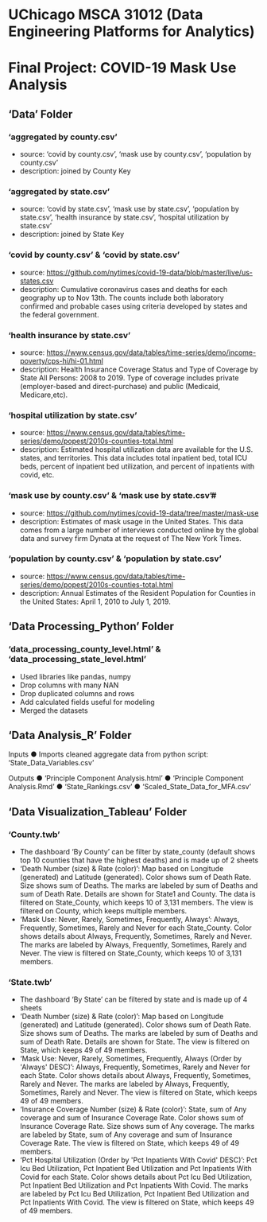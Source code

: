 # UChicago MSCA 31012 (Data Engineering Platforms for Analytics)
# Final Project: COVID-19 Mask Use Analysis

## ‘Data’ Folder
### ‘aggregated by county.csv’
* source: ‘covid by county.csv’, ‘mask use by county.csv’, ‘population by county.csv’
* description: joined by County Key

### ‘aggregated by state.csv’
* source: ‘covid by state.csv’, ‘mask use by state.csv’, ‘population by state.csv’, ‘health insurance by state.csv’, ‘hospital utilization by state.csv’
* description: joined by State Key

### ‘covid by county.csv’ & ‘covid by state.csv’
* source: https://github.com/nytimes/covid-19-data/blob/master/live/us-states.csv
* description: Cumulative coronavirus cases and deaths for each geography up to Nov 13th. The counts include both laboratory confirmed and probable cases using criteria developed by states and the federal government.  

### ‘health insurance by state.csv’
* source: https://www.census.gov/data/tables/time-series/demo/income-poverty/cps-hi/hi-01.html
* description: Health Insurance Coverage Status and Type of Coverage by State All Persons: 2008 to 2019. Type of coverage includes private (employer-based and direct-purchase) and public (Medicaid, Medicare,etc).  

### ‘hospital utilization by state.csv’    
* source: https://www.census.gov/data/tables/time-series/demo/popest/2010s-counties-total.html
* description: Estimated hospital utilization data are available for the U.S. states, and territories. This data includes total inpatient bed, total ICU beds, percent of inpatient bed utilization, and percent of inpatients with covid, etc. 

### ‘mask use by county.csv’ & ‘mask use by state.csv’#
* source: https://github.com/nytimes/covid-19-data/tree/master/mask-use
* description: Estimates of mask usage in the United States. This data comes from a large number of interviews conducted online by the global data and survey firm Dynata at the request of The New York Times.  

### ‘population by county.csv’ & ‘population by state.csv’
* source: https://www.census.gov/data/tables/time-series/demo/popest/2010s-counties-total.html
* description: Annual Estimates of the Resident Population for Counties in the United States: April 1, 2010 to July 1, 2019. 


## ‘Data Processing_Python’ Folder
### ‘data_processing_county_level.html’ & ‘data_processing_state_level.html’
* Used libraries like pandas, numpy
* Drop columns with many NAN
* Drop duplicated columns and rows
* Add calculated fields useful for modeling 
* Merged the datasets

## ‘Data Analysis_R’ Folder
Inputs
●    Imports cleaned aggregate data from python script: ‘State_Data_Variables.csv’

Outputs
●    ‘Principle Component Analysis.html’
●    ‘Principle Component Analysis.Rmd’
●    ‘State_Rankings.csv’
●    ‘Scaled_State_Data_for_MFA.csv’

## ‘Data Visualization_Tableau’ Folder
### ‘County.twb’
* The dashboard ‘By County’ can be filter by state_county (default shows top 10 counties that have the highest deaths) and is made up of 2 sheets
* ‘Death Number (size) & Rate (color)’: Map based on Longitude (generated) and Latitude (generated).  Color shows sum of Death Rate.  Size shows sum of Deaths.  The marks are labeled by sum of Deaths and sum of Death Rate.  Details are shown for State1 and County. The data is filtered on State_County, which keeps 10 of 3,131 members. The view is filtered on County, which keeps multiple members.
* ‘Mask Use: Never, Rarely, Sometimes, Frequently, Always’: Always, Frequently, Sometimes, Rarely and Never for each State_County.  Color shows details about Always, Frequently, Sometimes, Rarely and Never.  The marks are labeled by Always, Frequently, Sometimes, Rarely and Never. The view is filtered on State_County, which keeps 10 of 3,131 members.

### ‘State.twb’
* The dashboard ‘By State’ can be filtered by state and is made up of 4 sheets
* ‘Death Number (size) & Rate (color)’: Map based on Longitude (generated) and Latitude (generated).  Color shows sum of Death Rate.  Size shows sum of Deaths.  The marks are labeled by sum of Deaths and sum of Death Rate.  Details are shown for State. The view is filtered on State, which keeps 49 of 49 members.
* ‘Mask Use: Never, Rarely, Sometimes, Frequently, Always (Order by 'Always' DESC)’: Always, Frequently, Sometimes, Rarely and Never for each State.  Color shows details about Always, Frequently, Sometimes, Rarely and Never.  The marks are labeled by Always, Frequently, Sometimes, Rarely and Never. The view is filtered on State, which keeps 49 of 49 members.
* ‘Insurance Coverage Number (size) & Rate (color)’: State, sum of Any coverage and sum of Insurance Coverage Rate.  Color shows sum of Insurance Coverage Rate.  Size shows sum of Any coverage.  The marks are labeled by State, sum of Any coverage and sum of Insurance Coverage Rate. The view is filtered on State, which keeps 49 of 49 members.
* ‘Pct Hospital Utilization (Order by 'Pct Inpatients With Covid' DESC)’: Pct Icu Bed Utilization, Pct Inpatient Bed Utilization and Pct Inpatients With Covid for each State.  Color shows details about Pct Icu Bed Utilization, Pct Inpatient Bed Utilization and Pct Inpatients With Covid.  The marks are labeled by Pct Icu Bed Utilization, Pct Inpatient Bed Utilization and Pct Inpatients With Covid. The view is filtered on State, which keeps 49 of 49 members. 
